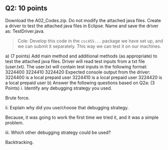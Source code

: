 ## Q2:  10 points

Download the A02_Codes.zip. Do not modify the attached java files. Create a driver to test 
the attached java files in Eclipse. Name and save the driver as: TestDriver.java. 

> Cole: Develop this code in the `csc455...` package we have set up, and we can submit it separately. This way we can test it on our machines.

a) (7 points)  Add main  method and  additional  methods (as  appropriate) to test the attached java files. Driver will read test inputs from a txt file (user.txt). The user.txt 
will contain test inputs in the following format:
3224400
3224410
3224420
Expected console output from the driver: 
3224400 is a local prepaid user
3224410 is a local prepaid user
3224420 is a local prepaid user
b) Answer the following questions based on Q2a: (3 Points)
i. Identify any debugging strategy you used.

Brute force.

ii. Explain why did you use/choose that debugging strategy. 

Because, it was going to work the first time we tried it, and it was a simple problem.

iii. Which other debugging strategy could be used?

Backtracking.
